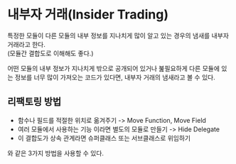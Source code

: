 # 내부자 거래(Insider Trading)
특정한 모듈이 다른 모듈의 내부 정보를 지나치게 많이 알고 있는 경우의 냄새를 내부자 거래라고 한다.  
(모듈간 결합도로 이해해도 좋다.)

어떤 모듈의 내부 정보가 지나치게 밖으로 공개되어 있거나 붎필요하게 다른 모듈에 있는 정보를 너무 많이 가져오는 코드가 있다면, 내부자 거래의 냄새라고 볼 수 있다.

## 리팩토링 방법
- 함수나 필드를 적절한 위치로 옮겨주기 -> Move Function, Move Field
- 여러 모듈에서 사용하는 기능 이라면 별도의 모듈로 만들기 -> Hide Delegate
- 이 결합도가 상속 관계라면 슈퍼클래스 또는 서브클래스로 위임하기

와 같은 3가지 방법을 사용할 수 있다.
